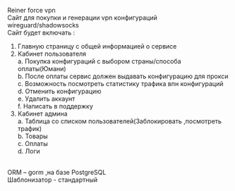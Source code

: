 Reiner force vpn<br />
Сайт для покупки и генерации  vpn конфигураций wireguard/shadowsocks<br />
Сайт будет включать :<br />
1.	Главную страницу с общей информацией о сервисе<br />
2.	Кабинет пользователя<br />
  a.	Покупка конфигураций с выбором страны/способа оплаты(Юмани)<br />
  b.	После оплаты сервис должен выдавать конфигурацию для прокси<br />
  c.	Возможность посмотреть статистику трафика впн конфигураций<br />
  d.	Отменить конфигурацию<br />
  e.	Удалить аккаунт<br />
  f.	Написать в поддержку<br />
3.	Кабинет админа<br />
  a.	Таблица со списком пользователей(Заблокировать ,посмотреть трафик)<br />
  b.	Товары<br />
  c.	Оплаты<br />
  d.	Логи
<br />
ORM – gorm ,на базе PostgreSQL<br />
Шаблонизатор - стандартный<br />
